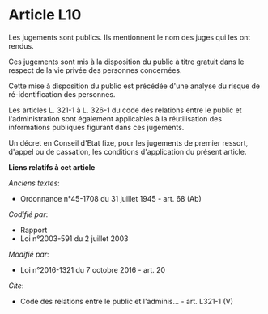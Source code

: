 # Article L10

Les jugements sont publics. Ils mentionnent le nom des juges qui les ont rendus. 

Ces jugements sont mis à la disposition du public à titre gratuit dans le respect de la vie privée des personnes concernées. 

Cette mise à disposition du public est précédée d'une analyse du risque de ré-identification des personnes. 

Les articles L. 321-1 à L. 326-1 du code des relations entre le public et l'administration sont également applicables à la
réutilisation des informations publiques figurant dans ces jugements. 

Un décret en Conseil d'Etat fixe, pour les jugements de premier ressort, d'appel ou de cassation, les conditions
d'application du présent article.

**Liens relatifs à cet article**

_Anciens textes_:

  - Ordonnance n°45-1708 du 31 juillet 1945 - art. 68 (Ab)

_Codifié par_:

  - Rapport
  - Loi n°2003-591 du 2 juillet 2003

_Modifié par_:

  - Loi n°2016-1321 du 7 octobre 2016 - art. 20

_Cite_:

  - Code des relations entre le public et l'adminis... - art. L321-1 (V)
